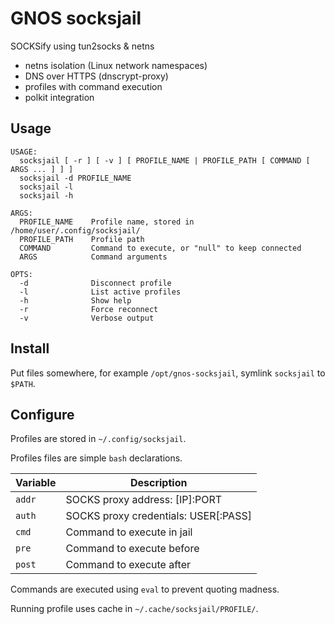 # GNOS socksjail

SOCKSify using tun2socks & netns

-  netns isolation (Linux network namespaces)
-  DNS over HTTPS (dnscrypt-proxy)
-  profiles with command execution
-  polkit integration

## Usage

```
USAGE:
  socksjail [ -r ] [ -v ] [ PROFILE_NAME | PROFILE_PATH [ COMMAND [ ARGS ... ] ] ]
  socksjail -d PROFILE_NAME
  socksjail -l
  socksjail -h

ARGS:
  PROFILE_NAME    Profile name, stored in /home/user/.config/socksjail/
  PROFILE_PATH    Profile path
  COMMAND         Command to execute, or "null" to keep connected
  ARGS            Command arguments

OPTS:
  -d              Disconnect profile
  -l              List active profiles
  -h              Show help
  -r              Force reconnect
  -v              Verbose output
```

## Install

Put files somewhere, for example `/opt/gnos-socksjail`, symlink `socksjail` to `$PATH`.

## Configure

Profiles are stored in `~/.config/socksjail`.

Profiles files are simple `bash` declarations.

| Variable |             Description              |
|----------|--------------------------------------|
| `addr`   | SOCKS proxy address: [IP]:PORT       |
| `auth`   | SOCKS proxy credentials: USER[:PASS] |
| `cmd`    | Command to execute in jail           |
| `pre`    | Command to execute before            |
| `post`   | Command to execute after             |

Commands are executed using `eval` to prevent quoting madness.

Running profile uses cache in `~/.cache/socksjail/PROFILE/`.
